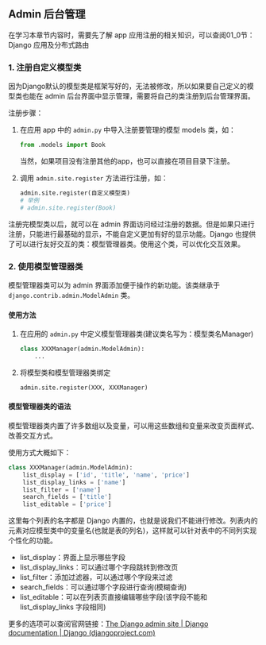 ## Admin 后台管理

在学习本章节内容时，需要先了解 app 应用注册的相关知识，可以查阅01_0节：Django 应用及分布式路由

### 1. 注册自定义模型类

因为Django默认的模型类是框架写好的，无法被修改，所以如果要自己定义的模型类也能在 admin 后台界面中显示管理，需要将自己的类注册到后台管理界面。

注册步骤：

1. 在应用 app 中的 `admin.py` 中导入注册要管理的模型 models 类，如：

   ```python
   from .models import Book
   ```

   当然，如果项目没有注册其他的app，也可以直接在项目目录下注册。

2. 调用 `admin.site.register` 方法进行注册，如：

   ```python
   admin.site.register(自定义模型类)
   # 举例
   # admin.site.register(Book)
   ```
   

注册完模型类以后，就可以在 admin 界面访问经过注册的数据。但是如果只进行注册，只能进行最基础的显示，不能自定义更加有好的显示功能。Django 也提供了可以进行友好交互的类：模型管理器类。使用这个类，可以优化交互效果。



### 2. 使用模型管理器类

模型管理器类可以为 admin 界面添加便于操作的新功能。该类继承于 `django.contrib.admin.ModelAdmin` 类。

#### 使用方法

1. 在应用的 `admin.py` 中定义模型管理器类(建议类名写为：模型类名Manager)

   ```python
   class XXXManager(admin.ModelAdmin):
       ...
   ```

2. 将模型类和模型管理器类绑定

   ```python
   admin.site.register(XXX, XXXManager)
   ```



#### 模型管理器类的语法

模型管理器类内置了许多数组以及变量，可以用这些数组和变量来改变页面样式、改善交互方式。

使用方式大概如下：

```python
class XXXManager(admin.ModelAdmin):
    list_display = ['id', 'title', 'name', 'price']
    list_display_links = ['name']
    list_filter = ['name']
    search_fields = ['title']
    list_editable = ['price']
```

这里每个列表的名字都是 Django 内置的，也就是说我们不能进行修改。列表内的元素对应模型类中的变量名(也就是表的列名)，这样就可以针对表中的不同列实现个性化的功能。

- list_display：界面上显示哪些字段
- list_display_links：可以通过哪个字段跳转到修改页
- list_filter：添加过滤器，可以通过哪个字段来过滤
- search_fields：可以通过哪个字段进行查询(模糊查询)
- list_editable：可以在列表页直接编辑哪些字段(该字段不能和 list_display_links 字段相同)

更多的选项可以查阅官网链接：[The Django admin site | Django documentation | Django (djangoproject.com)](https://docs.djangoproject.com/en/4.1/ref/contrib/admin/)